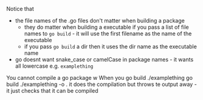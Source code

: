 Notice that

- the file names of the .go files don't matter when building a package
    - they do matter when building a executable if you pass a list of file names
      to `go build` - it will use the first filename as the name of the
      executable
    - if you pass `go build` a dir then it uses the dir name as the executable
      name
- go doesnt want snake_case or camelCase in package names - it wants all
  lowercase e.g. `examplething`

You cannot compile a go package w When you go build ./examplething go build
./examplething -o . it does the compilation but throws te output away - it just
checks that it can be compiled
